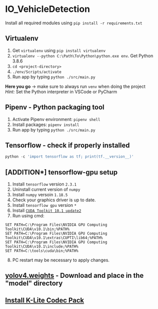 # IO_VehicleDetection

Install all required modules using `pip install -r requirements.txt`
## Virtualenv 
1. Get `virtualenv` using `pip install virtualenv`
2. `virtualenv --python C:\Path\To\Python\python.exe env`. Get Python 3.8.6
3. `cd <project-directory>`
4. `./env/Scripts/activate`
5. Run app by typing `python ./src/main.py`

__Here you go__ -> make sure to always run `venv` when doing the project</br>
*Hint:* Set the Python interpreter in VSCode or PyCharm

## Pipenv - Python packaging tool
1. Activate Pipenv environment: `pipenv shell`
2. Install packages: `pipenv install`
3. Run app by typing `python ./src/main.py`

## Tensorflow - check if properly installed
```python
python -c 'import tensorflow as tf; print(tf.__version__)'
```

## [ADDITION*] tensorflow-gpu setup
1. Install `tensorflow` version `2.3.1`
2. Uninstall current version of  `numpy`
3. Install `numpy` versoin `1.18.5`
4. Check your graphics driver is up to date. 
5. Install `tensorflow gpu` version `*`
6. Install [`CUDA Toolkit 10.1 update2`](https://developer.nvidia.com/cuda-10.1-download-archive-update2?target_os=Windows&target_arch=x86_64&target_version=10&target_type=exelocal)
7. Run using cmd: 
```shell
SET PATH=C:\Program Files\NVIDIA GPU Computing Toolkit\CUDA\v10.1\bin;%PATH%
SET PATH=C:\Program Files\NVIDIA GPU Computing Toolkit\CUDA\v10.1\extras\CUPTI\lib64;%PATH%
SET PATH=C:\Program Files\NVIDIA GPU Computing Toolkit\CUDA\v10.1\include;%PATH%
SET PATH=C:\tools\cuda\bin;%PATH%
```
8. PC restart may be necessary to apply changes.

## [yolov4.weights](https://github.com/AlexeyAB/darknet/releases/download/darknet_yolo_v3_optimal/yolov4.weights) - Download and place in the "model" directory


## [Install K-Lite Codec Pack](https://files3.codecguide.com/K-Lite_Codec_Pack_1590_Standard.exe)
